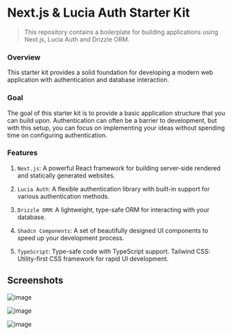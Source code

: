 # Next.js & Lucia Auth Starter Kit

> This repository contains a boilerplate for building applications using Next.js, Lucia Auth and Drizzle ORM.

### Overview

This starter kit provides a solid foundation for developing a modern web application with authentication and database interaction.

### Goal

The goal of this starter kit is to provide a basic application structure that you can build upon. Authentication can often be a barrier to development, but with this setup, you can focus on implementing your ideas without spending time on configuring authentication.

### Features

1. `Next.js`: A powerful React framework for building server-side rendered and statically generated websites.

2. `Lucia Auth`: A flexible authentication library with built-in support for various authentication methods.

3. `Drizzle ORM`: A lightweight, type-safe ORM for interacting with your database.

4. `Shadcn Components`: A set of beautifully designed UI components to speed up your development process.

5. `TypeScript`: Type-safe code with TypeScript support.
   Tailwind CSS: Utility-first CSS framework for rapid UI development.

## Screenshots

![image](https://github.com/user-attachments/assets/156813d1-b0f7-4740-ae87-20c978f784a5)

![image](https://github.com/user-attachments/assets/d335b9eb-1028-4141-9a0a-c0a8ae304651)

![image](https://github.com/user-attachments/assets/b773b3e2-e664-4183-a2e2-af3ed7519707)




